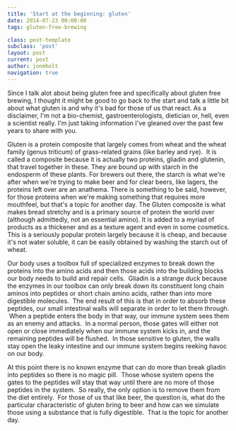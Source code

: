 ```yaml
---
title: 'Start at the beginning: gluten'
date: 2014-07-23 00:00:00 
tags: gluten-free-brewing

class: post-template
subclass: 'post'
layout: post
current: post
author: jonmholt
navigation: true
---
```

Since I talk alot about being gluten free and specifically about gluten free brewing, I thought it might be good to go back to the start and talk a little bit about what gluten is and why it's bad for those of us that react.  As a disclaimer, I'm not a bio-chemist, gastroenterologists, dietician or, hell, even a scientist really.  I'm just taking information I've gleaned over the past few years to share with you.

Gluten is a protein composite that largely comes from wheat and the wheat family (genus triticum) of grass-related grains (like barley and rye). &nbsp;It is called a composite because it is actually two proteins, gliadin and glutenin, that travel together in these. They are bound up with starch in the endosperm of these plants. For brewers out there, the starch is what we're after when we're trying to make beer and for clear beers, like lagers, the proteins left over are an anathema. There is something to be said, however, for those proteins when we're making something that requires more mouthfeel, but that's a topic for another day. The Gluten composite is what makes bread stretchy and is a primary source of protein the world over (although admittedly, not an essential amino). It is added to a myriad of products as a thickener and as a texture agent and even in some cosmetics. This is a seriously popular protein largely because it is cheap, and because it's not water soluble, it can be easily obtained by washing the starch out of wheat.

Our body uses a toolbox full of specialized enzymes to break down the proteins into the amino acids and then those acids into the building blocks our body needs to build and repair cells.  Gliadin is a strange duck because the enzymes in our toolbox can only break down its constituent long chain aminos into peptides or short chain amino acids, rather than into more digestible molecules.  The end result of this is that in order to absorb these peptides, our small intestinal walls will separate in order to let them through.  When a peptide enters the body in that way, our immune system sees them as an enemy and attacks.  In a normal person, those gates will either not open or close immediately when our immune system kicks in, and the remaining peptides will be flushed.  In those sensitive to gluten, the walls stay open the leaky intestine and our immune system begins reeking havoc on our body.

At this point there is no known enzyme that can do more than break gliadin into peptides so there is no magic pill.  Those whose system opens the gates to the peptides will stay that way until there are no more of those peptides in the system.  So really, the only option is to remove them from the diet entirely.  For those of us that like beer, the question is, what do the particular characteristic of gluten bring to beer and how can we simulate those using a substance that is fully digestible.  That is the topic for another day.
